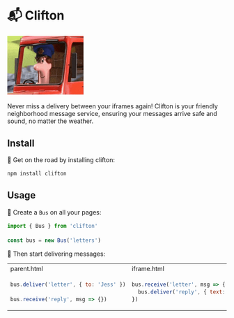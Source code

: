 # 📬 Clifton

<img src="https://raw.githubusercontent.com/nexxtmove/clifton/pat/pat.gif" width="175" alt="Pat Clifton"/>

Never miss a delivery between your iframes again! Clifton is your friendly neighborhood message service, ensuring your messages arrive safe and sound, no matter the weather.

## Install

🚏 Get on the road by installing clifton:

```bash
npm install clifton
```

## Usage

🚚 Create a `Bus` on all your pages:

```js
import { Bus } from 'clifton'

const bus = new Bus('letters')
```

📨 Then start delivering messages:

<table>
<tr>
<td>parent.html</td>
<td>iframe.html</td>
</tr>
<tr>
<td>

```js
bus.deliver('letter', { to: 'Jess' })

bus.receive('reply', msg => {})
```

</td>
<td>
    
```js
bus.receive('letter', msg => {
  bus.deliver('reply', { text: 'Meow' })
})
```

</td>
</tr>
</table>
